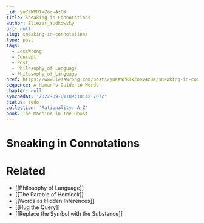 ```yaml
---
_id: yuKaWPRTxZoov4z8K
title: Sneaking in Connotations
author: Eliezer_Yudkowsky
url: null
slug: sneaking-in-connotations
type: post
tags:
  - LessWrong
  - Concept
  - Post
  - Philosophy_of Language
  - Philosophy_of_Language
href: https://www.lesswrong.com/posts/yuKaWPRTxZoov4z8K/sneaking-in-connotations
sequence: A Human's Guide to Words
chapter: null
synchedAt: '2022-09-01T09:10:42.707Z'
status: todo
collection: 'Rationality: A-Z'
book: The Machine in the Ghost
---
```


# Sneaking in Connotations


# Related

- [[Philosophy of Language]]
- [[The Parable of Hemlock]]
- [[Words as Hidden Inferences]]
- [[Hug the Query]]
- [[Replace the Symbol with the Substance]]